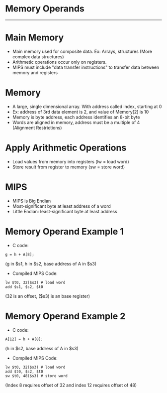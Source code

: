 # Memory Operands

---

# Main Memory

- Main memory used for composite data. Ex: Arrays, structures (More complex data structures)
- Arithmetic operations occur only on registers.
- MIPS must include "data transfer instructions" to transfer data between memory and registers

# Memory

- A large, single dimensional array. With address called index, starting at 0
- Ex: address of 3rd data element is 2, and value of Memory[2] is 10
- Memory is byte address, each address identifies an 8-bit byte
- Words are aligned in memory, address must be a multiple of 4 (Alignment Restrictions)

# Apply Arithmetic Operations

- Load values from memory into registers (lw = load word)
- Store result from register to memory (sw = store word)

# MIPS

- MIPS is Big Endian
- Most-significant byte at least address of a word
- Little Endian: least-significant byte at least address

# Memory Operand Example 1

- C code:

```
g = h + A[8];
```

(g in $s1, h in $s2, base address of A in $s3)

- Compiled MIPS Code:

```
lw $t0, 32($s3) # load word
add $s1, $s2, $t0
```

(32 is an offset, ($s3) is an base register)

# Memory Operand Example 2

- C code:

```
A[12] = h + A[8];
```

(h in $s2, base address of A in $s3)

- Compiled MIPS Code:

```
lw $t0, 32($s3) # load word
add $t0, $s2, $t0
sw $t0, 48($s3) # store word
```

(Index 8 requires offset of 32 and index 12 requires offset of 48)
